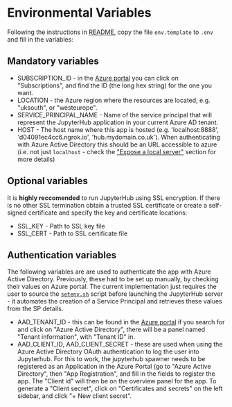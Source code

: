# Environmental Variables
Following the instructions in [README](https://github.com/informatics-lab/aml-jupyterhub/tree/master/README.md), copy the file `env.template` to `.env` and fill in the variables:

## Mandatory variables
* SUBSCRIPTION_ID - in the [Azure portal](https://portal.azure.com) you can click on "Subscriptions", and find the ID (the long hex string) for the one you want.
* LOCATION - the Azure region where the resources are located, e.g. "uksouth", or "westeurope".
* SERVICE_PRINCIPAL_NAME - Name of the service principal that will represent the JupyterHub application in your current Azure AD tenant.
* HOST - The host name where this app is hosted (e.g. 'localhost:8888', 'd04091ec4cc6.ngrok.io', 'hub.mydomain.co.uk'). When authenticating with Azure Active Directory this should be an URL accessible to azure (i.e. not just `localhost` - check the ["Expose a local server"](README.md#expose-a-local-server) section for more details)

## Optional variables
It is **highly reccomended** to run JupyterHub using SSL encryption. If there is no other SSL termination obtain a trusted SSL certificate or create a self-signed certificate and specify the key and certificate locations:
* SSL_KEY - Path to SSL key file
* SSL_CERT - Path to SSL certificate file

## Authentication variables
The following variables are are used to authenticate the app with Azure Active Directory. Previously, these had to be set up manually, by checking their values on Azure portal. The current implementation just requires the user to source the [`setenv.sh`](setenv.sh) script before launching the JupyterHub server - it automates the creation of a Service Principal and retrieves these values from the SP details.
* AAD_TENANT_ID - this can be found in the [Azure portal](https://portal.azure.com) if you search for and click on "Azure Active Directory", there will be a panel named "Tenant information", with "Tenant ID" in.
* AAD_CLIENT_ID, AAD_CLIENT_SECRET - these are used when using the Azure Active Directory OAuth authentication to log the user into Jupyterhub.  For this to work, the jupyterhub spawner needs to be registered as an Application in the Azure Portal (go to "Azure Active Directory", then "App Registration", and fill in the fields to register the app.  The "Client id" will then be on the overview panel for the app.  To generate a "Client secret", click on "Certificates and secrets" on the left sidebar, and click "+ New client secret".
